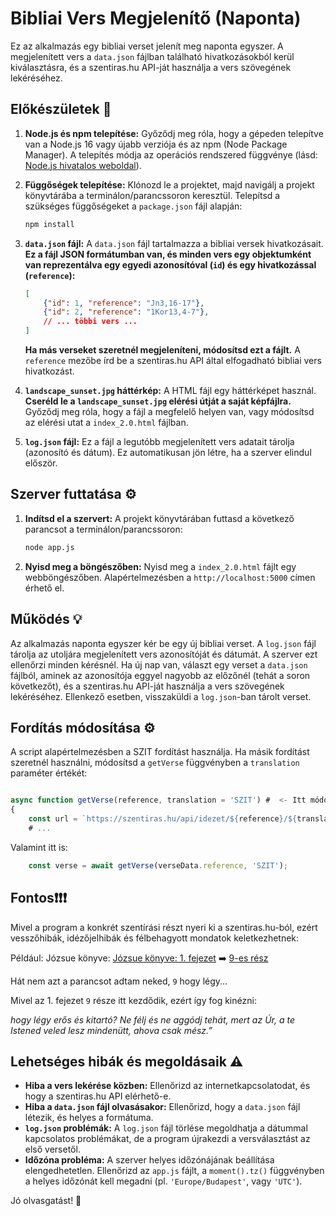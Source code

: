 # Bibliai Vers Megjelenítő (Naponta)

Ez az alkalmazás egy bibliai verset jelenít meg naponta egyszer.  A megjelenített vers a `data.json` fájlban található hivatkozásokból kerül kiválasztásra, és a szentiras.hu API-ját használja a vers szövegének lekéréséhez.

## Előkészületek 🚀

1. **Node.js és npm telepítése:**  Győződj meg róla, hogy a gépeden telepítve van a Node.js 16 vagy újabb verziója és az npm (Node Package Manager).  A telepítés módja az operációs rendszered függvénye (lásd: [Node.js hivatalos weboldal](https://nodejs.org/)).

2. **Függőségek telepítése:** Klónozd le a projektet, majd navigálj a projekt könyvtárába a terminálon/parancssoron keresztül.  Telepítsd a szükséges függőségeket a `package.json` fájl alapján:
   ```bash
   npm install
   ```

3. **`data.json` fájl:**  A `data.json` fájl tartalmazza a bibliai versek hivatkozásait.  **Ez a fájl JSON formátumban van, és minden vers egy objektumként van reprezentálva egy egyedi azonosítóval (`id`) és egy hivatkozással (`reference`):**
   ```json
   [
       {"id": 1, "reference": "Jn3,16-17"},
       {"id": 2, "reference": "1Kor13,4-7"},
       // ... többi vers ...
   ]
   ```
   **Ha más verseket szeretnél megjeleníteni, módosítsd ezt a fájlt.**  A `reference` mezőbe írd be a szentiras.hu API által elfogadható bibliai vers hivatkozást.

4. **`landscape_sunset.jpg` háttérkép:**  A HTML fájl egy háttérképet használ.  **Cseréld le a `landscape_sunset.jpg` elérési útját a saját képfájlra.**  Győződj meg róla, hogy a fájl a megfelelő helyen van, vagy módosítsd az elérési utat a `index_2.0.html` fájlban.

5. **`log.json` fájl:**  Ez a fájl a legutóbb megjelenített vers adatait tárolja (azonosító és dátum).  Ez automatikusan jön létre, ha a szerver elindul először.

## Szerver futtatása ⚙️

1. **Indítsd el a szervert:** A projekt könyvtárában futtasd a következő parancsot a terminálon/parancssoron:
   ```bash
   node app.js
   ```

2. **Nyisd meg a böngészőben:**  Nyisd meg a `index_2.0.html` fájlt egy webböngészőben.  Alapértelmezésben a `http://localhost:5000` címen érhető el.


## Működés 💡

Az alkalmazás naponta egyszer kér be egy új bibliai verset.  A `log.json` fájl tárolja az utoljára megjelenített vers azonosítóját és dátumát.  A szerver ezt ellenőrzi minden kérésnél. Ha új nap van, választ egy verset a `data.json` fájlból, aminek az azonosítója eggyel nagyobb az előzőnél (tehát a soron következőt), és a szentiras.hu API-ját használja a vers szövegének lekéréséhez.  Ellenkező esetben, visszaküldi a `log.json`-ban tárolt verset.

## Fordítás módosítása ⚙️

A script alapértelmezésben a SZIT fordítást használja.  Ha másik fordítást szeretnél használni, módosítsd a `getVerse` függvényben a `translation` paraméter értékét:

```javascript

async function getVerse(reference, translation = 'SZIT') #  <- Itt módosíthatod a fordítást
{
    const url = `https://szentiras.hu/api/idezet/${reference}/${translation}`;
    # ...
```
Valamint itt is:

```javascript
    const verse = await getVerse(verseData.reference, 'SZIT');
```

## Fontos❗❗❗

Mivel a program a konkrét szentírási részt nyeri ki a szentiras.hu-ból, ezért vesszőhibák, idézőjelhibák és félbehagyott mondatok keletkezhetnek:

Például: Józsue könyve: [Józsue könyve: 1. fejezet](https://szentiras.hu/SZIT/J%C3%B3zs1) ➡️ [9-es rész](https://szentiras.hu/SZIT/J%C3%B3zs1,9)

Hát nem azt a parancsot adtam neked, `9` hogy légy...

Mivel az 1. fejezet `9` része itt kezdődik, ezért így fog kinézni:

_hogy légy erős és kitartó? Ne félj és ne aggódj tehát, mert az Úr, a te Istened veled lesz mindenütt, ahova csak mész.”_


## Lehetséges hibák és megoldásaik ⚠️

* **Hiba a vers lekérése közben:**  Ellenőrizd az internetkapcsolatodat, és hogy a szentiras.hu API elérhető-e.
* **Hiba a `data.json` fájl olvasásakor:**  Ellenőrizd, hogy a `data.json` fájl létezik, és helyes a formátuma.
* **`log.json` problémák:** A `log.json` fájl törlése megoldhatja a dátummal kapcsolatos problémákat, de a program újrakezdi a versválasztást az első versetől.
* **Időzóna probléma:** A szerver helyes időzónájának beállítása elengedhetetlen. Ellenőrizd az `app.js` fájlt, a `moment().tz()` függvényben a helyes időzónát kell megadni (pl. `'Europe/Budapest'`, vagy `'UTC'`).


Jó olvasgatást! 🙏

